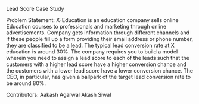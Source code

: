 Lead Score Case Study

Problem Statement:
X-Education is an education company sells online Education courses to professionals and marketing through online advertisements. Company gets information through different channels and if these people fill up a form providing their email address or phone number, they are classified to be a lead. The typical lead conversion rate at X education is around 30%. 
The company requires you to build a model wherein you need to assign a lead score to each of the leads such that the customers with a higher lead score have a higher conversion chance and the customers with a lower lead score have a lower conversion chance. 
The CEO, in particular, has given a ballpark of the target lead conversion rate to be around 80%.

Contributors:
Aakash Agarwal
Akash Siwal
